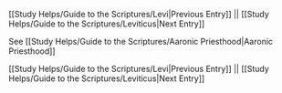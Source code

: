 [[Study Helps/Guide to the Scriptures/Levi|Previous Entry]]  ||  [[Study Helps/Guide to the Scriptures/Leviticus|Next Entry]]

 See [[Study Helps/Guide to the Scriptures/Aaronic Priesthood|Aaronic Priesthood]]

[[Study Helps/Guide to the Scriptures/Levi|Previous Entry]]  ||  [[Study Helps/Guide to the Scriptures/Leviticus|Next Entry]]